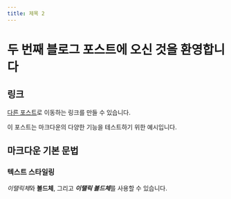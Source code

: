 ```yaml
---
title: 제목 2
---
```


# 두 번째 블로그 포스트에 오신 것을 환영합니다

<cloudinaryimage alt="테스트 이미지" width="680" height="590" src="https://res.cloudinary.com/dykp9yauv/image/upload/v1753871059/justWalkOut_knb7po.jpg"></cloudinaryimage>

## 링크

[다른 포스트](/posts/test-post)로 이동하는 링크를 만들 수 있습니다.

이 포스트는 마크다운의 다양한 기능을 테스트하기 위한 예시입니다.

## 마크다운 기본 문법

### 텍스트 스타일링

*이탤릭체*와 **볼드체**, 그리고 ***이탤릭 볼드체***를 사용할 수 있습니다.
